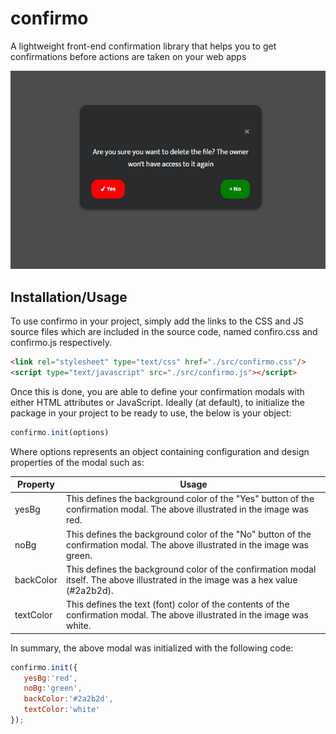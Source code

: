# confirmo
A lightweight front-end confirmation library that helps you to get confirmations before actions are taken on your web apps

<center>
    <img src="preview.JPG">
</center>

## Installation/Usage
To use confirmo in your project, simply add the links to the CSS and JS source files which are included in the source code, named confiro.css and confirmo.js respectively.
```html
<link rel="stylesheet" type="text/css" href="./src/confirmo.css"/>
<script type="text/javascript" src="./src/confirmo.js"></script>
```
Once this is done, you are able to define your confirmation modals with either HTML attributes or JavaScript. Ideally (at default), to initialize the package in your project to be ready to use, the below is your object:
```js
confirmo.init(options)
```
Where options represents an object containing configuration and design properties of the modal such as:

<table style="width:100%">
    <thead>
        <tr>
            <th>Property</th>
            <th>Usage</tr>
        </tr>
    </thead>
    <tbody>
        <tr>
            <td>yesBg</td>
            <td>This defines the background color of the "Yes" button of the confirmation modal. The above illustrated in the image was red.</td>
        </tr>
        <tr>
            <td>noBg</td>
            <td>This defines the background color of the "No" button of the confirmation modal. The above illustrated in the image was green.</td>
        </tr>
        <tr>
            <td>backColor</td>
            <td>This defines the background color of the confirmation modal itself. The above illustrated in the image was a hex value (#2a2b2d).</td>
        </tr>
        <tr>
            <td>textColor</td>
            <td>This defines the text (font) color of the contents of the confirmation modal. The above illustrated in the image was white.</td>
        </tr>
    </tbody>
</table>


In summary, the above modal was initialized with the following code:
```js
confirmo.init({
   yesBg:'red',
   noBg:'green',
   backColor:'#2a2b2d',
   textColor:'white'
});
```
